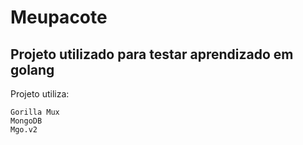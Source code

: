 # Meupacote


## Projeto utilizado para testar aprendizado em golang

Projeto utiliza:
```
Gorilla Mux
MongoDB
Mgo.v2
```